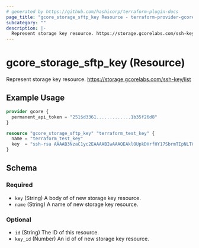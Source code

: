 ```yaml
---
# generated by https://github.com/hashicorp/terraform-plugin-docs
page_title: "gcore_storage_sftp_key Resource - terraform-provider-gcorelabs"
subcategory: ""
description: |-
  Represent storage key resource. https://storage.gcorelabs.com/ssh-key/list
---
```


# gcore_storage_sftp_key (Resource)

Represent storage key resource. https://storage.gcorelabs.com/ssh-key/list

## Example Usage

```terraform
provider gcore {
  permanent_api_token = "251$d3361.............1b35f26d8"
}

resource "gcore_storage_sftp_key" "terraform_test_key" {
  name = "terraform_test_key"
  key  = "ssh-rsa AAAAB3NzaC1yc2EAAAABIwAAAQEAklOUpkDHrfHY17SbrmTIpNLTGK9Tjom/BWDSUGPl+nafzlHDTYW7hdI4yZ5ew18JH4JW9jbhUFrviQzM7xlELEVf4h9lFX5QVkbPppSwg0cda3Pbv7kOdJ/MTyBlWXFCR+HAo3FXRitBqxiX1nKhXpHAZsMciLq8V6RjsNAQwdsdMFvSlVK/7XAt3FaoJoAsncM1Q9x5+3V0Ww68/eIFmb1zuUFljQJKprrX88XypNDvjYNby6vw/Pb0rwert/EnmZ+AW4OZPnTPI89ZPmVMLuayrD2cE86Z/il8b+gw3r3+1nKatmIkjn2so1d01QraTlMqVSsbxNrRFi9wrf+M7Q== schacon@mylaptop.local"
}
```

<!-- schema generated by tfplugindocs -->
## Schema

### Required

- `key` (String) A body of of new storage key resource.
- `name` (String) A name of new storage key resource.

### Optional

- `id` (String) The ID of this resource.
- `key_id` (Number) An id of of new storage key resource.


